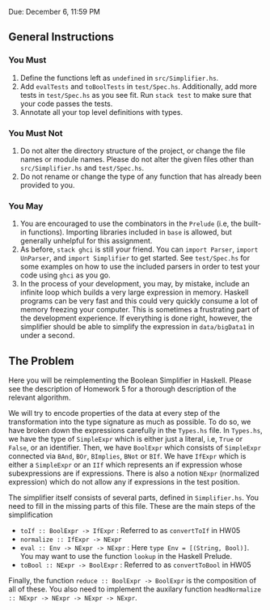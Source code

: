 Due: December 6, 11:59 PM

## General Instructions

### You Must

1. Define the functions left as `undefined` in `src/Simplifier.hs`.
2. Add `evalTests` and `toBoolTests` in `test/Spec.hs`. Additionally, add more tests in `test/Spec.hs` as you see fit. Run `stack test` to make sure that your code passes the tests.
3. Annotate all your top level definitions with types.

### You Must Not

1. Do not alter the directory structure of the project, or change the file names or module names. Please do not alter the given files other than `src/Simplifier.hs` and `test/Spec.hs`. 
2. Do not rename or change the type of any function that has already been provided to you.

### You May

1. You are encouraged to use the combinators in the `Prelude` (i.e, the built-in functions). Importing libraries included in `base` is allowed, but generally unhelpful for this assignment.
2. As before, `stack ghci` is still your friend. You can `import Parser`, `import UnParser`, and `import Simplifier` to get started. See `test/Spec.hs` for some examples on how to use the included parsers in order to test your code using `ghci` as you go.
3. In the process of your development, you may, by mistake, include an infinite loop which builds a very large expression in memory. Haskell programs can be very fast and this could very quickly consume a lot of memory freezing your computer. This is sometimes a frustrating part of the development experience. If everything is done right, however, the simplifier should be able to simplify the expression in `data/bigData1` in under a second.


## The Problem

Here you will be reimplementing the Boolean Simplifier in Haskell. Please see the description of Homework 5 for a thorough description of the relevant algorithm.

We will try to encode properties of the data at every step of the transformation into the type signature as much as possible. To do so, we have broken down the expressions carefully in the `Types.hs` file. In `Types.hs`, we have the type of `SimpleExpr` which is either just a literal, i.e, `True` or `False`, or an identifier. Then, we have `BoolExpr` which consists of `SimpleExpr` connected via `BAnd`, `BOr`, `BImplies`, `BNot` or `BIf`. We have `IfExpr` which is either a `SimpleExpr` or an `IIf` which represents an if expression whose subexpressions are if expressions. There is also a notion `NExpr` (normalized expression) which do not allow any if expressions in the test position.

The simplifier itself consists of several parts, defined in `Simplifier.hs`. You need to fill in the missing parts of this file. These are the main steps of the simplification

- `toIf :: BoolExpr -> IfExpr` : Referred to as `convertToIf` in HW05
- `normalize :: IfExpr -> NExpr`
- `eval :: Env -> NExpr -> NExpr` : Here `type Env = [(String, Bool)]`. You may want to use the function `lookup` in the Haskell Prelude.
- `toBool :: NExpr -> BoolExpr` : Referred to as `convertToBool` in HW05

Finally, the function `reduce :: BoolExpr -> BoolExpr` is the composition of all of these. You also need to implement the auxilary function `headNormalize :: NExpr -> NExpr -> NExpr -> NExpr`.